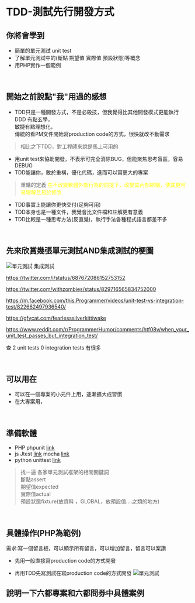 # TDD-測試先行開發方式 #

## 你將會學到 ##
-  簡單的單元測試 unit test
-  了解單元測試中的(斷點 期望值 實際值 預設狀態)等概念
-  用PHP實作一個範例

<br>

## 開始之前說點"我"用過的感想 ##
- TDD只是一種開發方式，不是必殺技，但我覺得比其他開發模式更能執行<br>DDD 有點玄學，<br>敏捷有點理想化，<br>傳統的看PM文件開始寫production code的方式，很快就改不動需求
> 相比之下TDD，對工程師來說是馬上可用的
- 用unit test來協助開發，不表示可完全消除BUG，但能聚焦思考盲區，容易DEBUG
- TDD能讓你，敢於重構，優化代碼，進而可以寫更大的專案
> 重購的定義 <font color=#FFFF00>在不改變軟體外部行為的前提下，改變其內部結構，使其更容易理解且易於修改</font>
- TDD事實上能讓你更快交付(足夠可用)
- TDD本身也是一種文件，我覺會比文件檔和註解更有意義
- TDD比較是一種思考方法(反直覺)，執行手法各種程式語言都差不多

<br>

## 先來欣賞幾張單元測試AND集成測試的梗圖 ##
![單元測試 集成測試](https://pbs.twimg.com/media/EI7j7OIWkAA-hsY.png)

https://twitter.com/i/status/687672086152753152

https://twitter.com/withzombies/status/829716565834752000

https://m.facebook.com/this.Programmer/videos/unit-test-vs-integration-test/822662497936540/

https://gfycat.com/fearlesssilverkittiwake

https://www.reddit.com/r/ProgrammerHumor/comments/htf08v/when_your_unit_test_passes_but_integration_test/

查 2 unit tests 0 integration tests  有很多

<br>

## 可以用在 ##
- 可以在一個專案的小元件上用，逐漸擴大成習慣
- 在大專案用， 
<br>

## 準備軟體 ##
- PHP phpunit [link](https://phpunit.readthedocs.io/zh_CN/latest/index.html) 
- js  Jtest [link](https://jestjs.io/)  mocha [link](https://mochajs.org/)
- python  unittest [link](https://docs.python.org/zh-tw/3/library/unittest.html#module-unittest)

> 找一遍 各家單元測試框架的相關關鍵詞 <br>斷點assert  <br>期望值expected<br>  實際值actual<br> 預設狀態fixture(放資料 ，GLOBAL，放預設值....之類的地方) 
<br>

## 具體操作(PHP為範例) ##
需求:寫一個留言板，可以顯示所有留言，可以增加留言，留言可以案讚

- 先用一般直接寫production code的方式開發

- 再用TDD先寫測試在寫production code的方式開發
 ![單元測試](https://ithelp.ithome.com.tw/upload/images/20171219/20107209TCtY1OhGTn.png)


 ## 說明一下六都專案和六都問券中具體案例 ##




